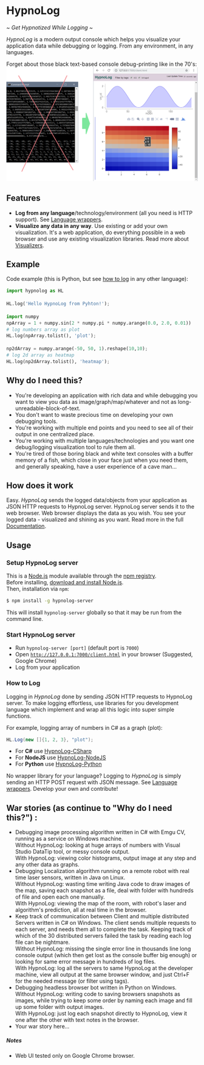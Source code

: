 HypnoLog
==========================
*~ Get Hypnotized While Logging ~*

*HypnoLog* is a modern output console which helps you visualize your application
  data while debugging or logging. From any environment, in any languages.

Forget about those black text-based console debug-printing like in the 70's:
![alt text](/doc/images/hypnolog-compared-to-cmd.png "HypnoLog UI screenshot")

## Features
- **Log from any language**/technology/environment (all you need is HTTP
  support). See [Language wrappers].
- **Visualize any data in any way**. Use existing or add your own visualization.
  It's a web application, do everything possible in a web browser and use any
  existing visualization libraries. Read more about [Visualizers][visualizers
  documentation].  

## Example
Code example (this is Python, but see [how to log](#how-to-log) in any other
language):
```python
import hypnolog as HL

HL.log('Hello HypnoLog from Pyhton!');

import numpy
npArray = 1 + numpy.sin(2 * numpy.pi * numpy.arange(0.0, 2.0, 0.01))
# log numbers array as plot
HL.log(npArray.tolist(), 'plot');

np2dArray = numpy.arange(-50, 50, 1).reshape(10,10);
# log 2d array as heatmap
HL.log(np2dArray.tolist(), 'heatmap');
```

## Why do I need this?
- You're developing an application with rich data and while debugging you want
  to view you data as image/graph/map/whatever and not as
  long-unreadable-block-of-text.
- You don't want to waste precious time on developing your own debugging tools.
- You're working with multiple end points and you need to see all of their
  output in one centralized place.
- You're working with multiple languages/technologies and you want one
  debug/logging visualization tool to rule them all.
- You're tired of those boring black and white text consoles with a buffer
  memory of a fish, which close in your face just when you need them, and
  generally speaking, have a user experience of a cave man...

## How does it work
Easy. *HypnoLog* sends the logged data/objects from your application as JSON
HTTP requests to HypnoLog server. HypnoLog server sends it to the web browser.
Web browser displays the data as you wish. You see your logged data - visualized
and shining as you want. Read more in the full [Documentation].

## Usage

### Setup HypnoLog server
This is a [Node.js](https://nodejs.org/en/) module available through the [npm
registry](https://www.npmjs.com/).  
Before installing, [download and install Node.js](https://nodejs.org/en/download/).  
Then, installation via `npm`:
```bash
$ npm install -g hypnolog-server
```
This will install `hypnolog-server` globally so that it may be run from the
command line.

### Start HypnoLog server
- Run `hypnolog-server [port]` (default port is `7000`)
- Open [`http://127.0.0.1:7000/client.html`](http://127.0.0.1:7000/client.html)
  in your browser (Suggested, Google Chrome)
- Log from your application

### How to Log
Logging in *HypnoLog* done by sending JSON HTTP requests to HypnoLog server. To
make logging effortless, use libraries for you development language which
implement and wrap all this logic into super simple functions.

For example, logging array of numbers in C# as a graph (plot):
```csharp
HL.Log(new []{1, 2, 3}, "plot");
```

- For **C#** use [HypnoLog-CSharp](https://github.com/SimonLdj/hypnolog-csharp)
- For **NodeJS** use [HypnoLog-NodeJS](https://github.com/SimonLdj/hypnolog-nodejs)
- For **Python** use [HypnoLog-Python ](https://github.com/SimonLdj/hypnolog-python)

No wrapper library for your language? Logging to *HypnoLog* is simply sending
an HTTP POST request with JSON message. See [Language wrappers]. Develop your own and
contribute!

## War stories (as continue to "Why do I need this?") :
- Debugging image processing algorithm written in C# with Emgu CV, running as a
  service on Windows machine.  
  Without HypnoLog: looking at huge arrays of numbers with Visual Studio DataTip
  tool, or messy console output.  
  With HypnoLog: viewing color histograms, output image at any step and any
  other data as graphs.  
- Debugging Localization algorithm running on a remote robot with real time
  laser sensors, written in Java on Linux.  
  Without HypnoLog: wasting time writing Java code to draw images of the map,
  saving each snapshot as a file, deal with folder with hundreds of file and
  open each one manually.  
  With HypnoLog: viewing the map of the room, with robot's laser and algorithm's
  prediction, all at real time in the browser.  
- Keep track of communication between Client and multiple distributed Servers
  written in C# on Windows. The client sends multiple requests to each server,
  and needs them all to complete the task. Keeping track of which of the 30
  distributed servers failed the task by reading each log file can be nightmare.  
  Without HypnoLog: missing the single error line in thousands line long console
  output (which then get lost as the console buffer big enough) or looking for
  same error message in hundreds of log files.  
  With HypnoLog: log all the servers to same HypnoLog at the developer machine,
  view all output at the same browser window, and just Ctrl+F for the needed
  message (or filter using tags). 
- Debugging headless browser bot written in Python on Windows.  
  Without HypnoLog: writing code to saving browsers snapshots as images, while
  trying to keep some order by naming each image and fill up some folder with
  output images.  
  With HypnoLog: just log each snapshot directly to HypnoLog, view it one after
  the other with text notes in the browser.
- Your war story here...

##### Notes
- Web UI tested only on Google Chrome browser.


[documentation]:                    doc/HypnoLog-documentation.md
[visualizers documentation]:        doc/HypnoLog-documentation.md#visualizers
[language wrappers]:                doc/HypnoLog-documentation.md#language-wrappers
[server api]:                       doc/api-doc.md
